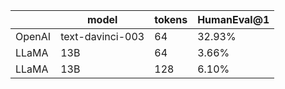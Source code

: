 |   |  model | tokens |  HumanEval@1 |
|---|---|---|---|
|  OpenAI | text-davinci-003  | 64  |  32.93% |
| LLaMA  |  13B |  64 | 3.66% |
| LLaMA  |  13B |  128 | 6.10%  |
